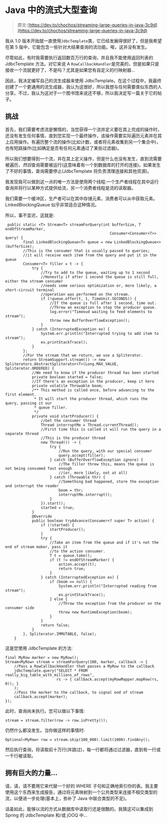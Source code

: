 # Java 中的流式大型查询

> 原文:[https://dev.to/chochos/streaming-large-queries-in-java-3c9d](https://dev.to/chochos/streaming-large-queries-in-java-3c9d)

我从 1.0 版本开始就一直使用`JdbcTemplate`类，它已经发展得很好了，但是我希望在第 5 版中，它能包含一些针对大结果查询的流功能。唉，这并没有发生。

尽管如此，有时我需要执行返回数百万行的查询，并且我不能使用返回列表的 JdbcTemplate 方法。对它来说 A `RowCallbackHandler`是完美的，但是如果只是接收一个流就更好了，不是吗？尤其是如果您有自定义的行映射器...

因此，我决定编写自己的流生成器来使用 JdbcTemplate。在这个过程中，我最终创建了一个更通用的流生成器，我认为这很好，所以我想与任何需要类似东西的人分享。不过，我认为这对于一个图书馆来说还不够，所以我决定写一篇关于它的帖子。

## 挑战

首先，我们需要考虑流是懒惰的，当您获得一个流并定义要在其上完成的操作时，还没有发生任何事情，直到您实现一个最终操作，该操作需要实际遍历元素并在其上应用操作。有遍历整个流的操作(比如计数，或者将元素收集到另一个集合中)，也有短路操作(比如确定是否有任何元素通过了某些过滤器)。

所以我们想要得到一个流，并在其上定义操作，但是什么也没有发生，直到流需要被遍历，*然后*查询需要被运行(这意味着有一个到数据库的打开的连接)。如果发生了不好的事情，查询需要停止(JdbcTemplate 将负责清理连接和其他资源)。

我发现我可以做到这一点的唯一方法是使用两个线程:一个生产者线程在其中运行查询并将行以某种方式提供给流，另一个消费者线程是流的读取器。

我们需要一个缓冲区，生产者可以在其中存储元素，消费者可以从中获取元素。LinkedBlockingQueue 似乎非常适合这种情况。

所以，事不宜迟，这就是:

```
 public static <T> Stream<T> streamForQuery(int bufferSize, T endOfStreamMarker,
                                               Consumer<Consumer<T>> query) {
        final LinkedBlockingQueue<T> queue = new LinkedBlockingQueue<>(bufferSize);
        //This is the consumer that is usually passed to queries;
        //it will receive each item from the query and put it in the queue
        Consumer<T> filler = t -> {
            try {
                //Try to add to the queue, waiting up to 1 second
                //Honestly if after 1 second the queue is still full, either the stream consumer
                //needs some serious optimization or, more likely, a short-circuit terminal
                //operation was performed on the stream.
                if (!queue.offer(t, 1, TimeUnit.SECONDS)) {
                    //If the queue is full after 1 second, time out.
                    //Throw an exception to stop the producer queue.
                    log.error("Timeoud waiting to feed elements to stream");
                    throw new BufferOverflowException();
                }
            } catch (InterruptedException ex) {
                System.err.println("Interrupted trying to add item to stream");
                ex.printStackTrace();
            }
        };
        //For the stream that we return, we use a Spliterator.
        return StreamSupport.stream(() -> new Spliterators.AbstractSpliterator<T>(Long.MAX_VALUE, Spliterator.ORDERED) {
            //We need to know if the producer thread has been started
            private boolean started = false;
            //If there's an exception in the producer, keep it here
            private volatile Throwable boom;
            /** This method is called once, before advancing to the first element.
             * It will start the producer thread, which runs the query, passing it our
             * queue filler.
             */
            private void startProducer() {
                //Get the consumer thread
                Thread interruptMe = Thread.currentThread();
                //First time this is called it will run the query in a separate thread
                //This is the producer thread
                new Thread(() -> {
                    try {
                        //Run the query, with our special consumer
                        query.accept(filler);
                    } catch (BufferOverflowException ignore) {
                        //The filler threw this, means the queue is not being consumed fast enough
                        //(or, more likely, not at all)
                    } catch (Throwable thr) {
                        //Something bad happened, store the exception and interrupt the reader
                        boom = thr;
                        interruptMe.interrupt();
                    }
                }).start();
                started = true;
            }
            @Override
            public boolean tryAdvance(Consumer<? super T> action) {
                if (!started) {
                    startProducer();
                }
                try {
                    //Take an item from the queue and if it's not the end of stream maker, pass it
                    //to the action consumer.
                    T t = queue.take();
                    if (t != endOfStreamMarker) {
                        action.accept(t);
                        return true;
                    }
                } catch (InterruptedException ex) {
                    if (boom == null) {
                        System.err.println("Interrupted reading from stream");
                        ex.printStackTrace();
                    } else {
                        //Throw the exception from the producer on the consumer side
                        throw new RuntimeException(boom);
                    }
                }
                return false;
            }
        }, Spliterator.IMMUTABLE, false);
    } 
```

这是您使用 JdbcTemplate 的方法:

```
final MyRow marker = new MyRow();
Stream<MyRow> stream = streamForQuery(100, marker, callback -> {
    //Pass a RowCallbackHandler that passes a MyRow to the callback
    jdbcTemplate.query("SELECT * FROM really_big_table_with_millions_of_rows",
                       rs -> { callback.accept(myRowMapper.mapRow(rs, 0)); }
    );
    //Pass the marker to the callback, to signal end of stream
    callback.accept(marker);
}); 
```

此时，查询尚未执行。您可以做以下事情:

`stream = stream.filter(row -> row.isPretty());`

仍然什么都没发生。当你做这样的事情时:

`Optional<MyRow> row = stream.skip(100_000).limit(1000).findAny();`

然后执行查询，将读取前十万行(并跳过)，每一行都将通过过滤器，直到有一行或一千行被读取。

## 拥有巨大的力量...

请，请，请不要用它来代替一个好的 WHERE 子句和正确地索引你的表。我主要使用这个东西来生成报告，通过将元素映射到一个公共类型来连接不相交类型的流，以便进一步处理(基本上，弥补了 Java 中联合类型的不足)。

话虽如此，能够以流的方式从数据库中读取行还是很酷的。我猜这可以集成到 Spring 的 JdbcTemplate 和/或 jOOQ 中...